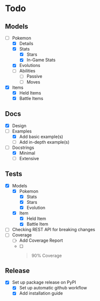 # Todo

## Models

- [ ] Pokemon
    - [x] Details
    - [x] Stats
        - [x] Stars
        - [x] In-Game Stats
    - [x] Evolutions
    - [ ] Abilities
        - [ ] Passive
        - [ ] Moves
- [x] Items
    - [x] Held Items
    - [x] Battle Items

## Docs

- [x] Design
- [ ] Examples
    - [x] Add basic example(s)
    - [ ] Add in-depth example(s)
- [ ] Docstrings
    - [x] Minimal
    - [ ] Extensive

## Tests

- [x] Models
    - [x] Pokemon
        - [x] Stats
        - [x] Stars
        - [x] Evolution
    - [x] Item
        - [x] Held Item
        - [x] Battle Item
- [ ] Checking REST API for breaking changes
- [ ] Coverage
    - [ ] Add Coverage Report
    - [ ] >90% Coverage

## Release

- [x] Set up package release on PyPI
    - [x] Set up automatic github workflow
    - [x] Add installation guide